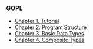 ### **GOPL**

* [Chapter 1. Tutorial](ch1.md)
* [Chapter 2. Program Structure](ch2.md)
* [Chapter 3. Basic Data Types](ch3.md)
* [Chapter 4. Composite Types](ch4.md)